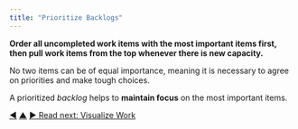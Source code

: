 ```yaml
---
title: "Prioritize Backlogs"
---
```



**Order all uncompleted work items with the most important items first, then pull work items from the top whenever there is new capacity.**

No two items can be of equal importance, meaning it is necessary to agree on priorities and make tough choices.

A prioritized <dfn data-info="Backlog: A list of (often prioritized) uncompleted work items (deliverables), or drivers that need to be addressed.">backlog</dfn> helps to **maintain focus** on the most important items.

<div class="bottom-nav">
<a href="backlog.html" title="Back to: Backlog">◀</a> <a href="organizing-work.html" title="Up: Organizing Work">▲</a> <a href="visualize-work.html" title="">▶ Read next: Visualize Work</a>
</div>


<script type="text/javascript">
Mousetrap.bind('g n', function() {
    window.location.href = 'visualize-work.html';
    return false;
});
</script>

